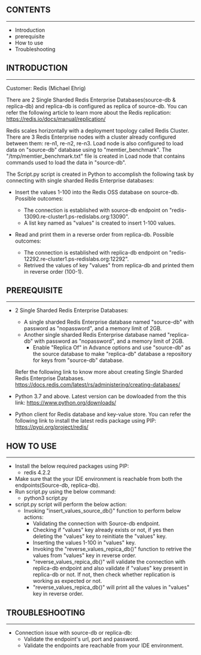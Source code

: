 ## CONTENTS
------------------------
 * Introduction
 * prerequisite
 * How to use
 * Troubleshooting 

## INTRODUCTION
---------------
Customer: Redis (Michael Ehrig)

There are 2 Single Sharded Redis Enterprise Databases(source-db & replica-db) and replica-db is configured as replica of source-db. You can refer the following article to learn more about the Redis replication:
https://redis.io/docs/manual/replication/

Redis scales horizontally with a deployment topology called Redis Cluster. There are 3 Redis Enterprise nodes with a cluster already configured between them: re-n1, re-n2, re-n3. Load node is also configured to load data on "source-db" database using to "memtier_benchmark". 
The "/tmp/memtier_benchmark.txt" file is created in Load node that contains commands used to load the data in "source-db".


The Script.py script is created in Python to accomplish the following task by connecting with single sharded Redis Enterprise databases:

* Insert the values 1-100 into the Redis OSS database on source-db. Possible outcomes:
   * The connection is established with source-db endpoint on "redis-13090.re-cluster1.ps-redislabs.org:13090".
	* A list key named as "values" is created to insert 1-100 values. 

* Read and print them in a reverse order from replica-db. Possible outcomes:
	* The connection is established with replica-db endpoint on "redis-12292.re-cluster1.ps-redislabs.org:12292".
	* Retrived the values of key "values" from replica-db and printed them in reverse order (100-1).


## PREREQUISITE
---------------
* 2 Single Sharded Redis Enterprise Databases:
   *  A single sharded Redis Enterprise database named "source-db" with password as "nopassword", and a memory limit of 2GB. 
   *  Another single sharded Redis Enterprise database named "replica-db" with password as "nopassword", and a memory limit of 2GB. 
      * Enable "Replica Of" in Advance options and use "source-db" as the source database to make "replica-db" database a repository for keys from "source-db" database.

   Refer the following link to know more about creating Single Sharded Redis Enterprise Databases.
   https://docs.redis.com/latest/rs/administering/creating-databases/

* Python 3.7 and above. Latest version can be dowloaded from the this link:
  https://www.python.org/downloads/
* Python client for Redis database and key-value store. You can refer the following link to install the latest redis package using PIP:
  https://pypi.org/project/redis/


## HOW TO USE
-------------
* Install the below required packages using PIP:
   * redis 4.2.2
* Make sure that the your IDE environment is reachable from both the endpoints(Source-db, replica-db).
* Run script.py using the below command:
   * python3 script.py
* script.py script will perform the below action:
   * Invoking "insert_values_source_db()" function to perform below actions:
      * Validating the connection with Source-db endpoint.
      * Checking if "values" key already exists or not, if yes then deleting the "values" key to reinitiate the "values" key.
      * Inserting the values 1-100 in "values" key.
      * Invoking the "reverse_values_repica_db()" function to retrive the values from "values" key in reverse order.
      * "reverse_values_repica_db()" will validate the connection with replica-db endpoint and also validate if "values" key present in replica-db or not. 
         If not, then check whether replication is working as expected or not.
      * "reverse_values_repica_db()" will print all the values in "values" key in reverse order.


## TROUBLESHOOTING
------------------
* Connection issue with source-db or replica-db:
   * Validate the endpoint's url, port and password.
   * Validate the endpoints are reachable from your IDE environment.


